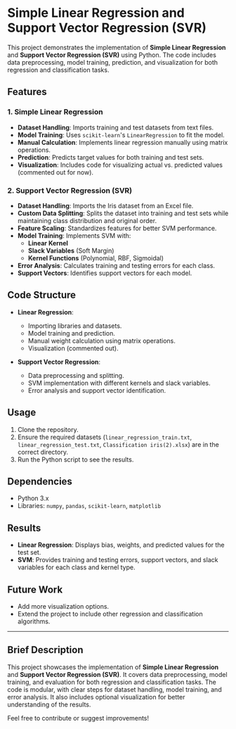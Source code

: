 # Simple Linear Regression and Support Vector Regression (SVR)

This project demonstrates the implementation of **Simple Linear Regression** and **Support Vector Regression (SVR)** using Python. The code includes data preprocessing, model training, prediction, and visualization for both regression and classification tasks.

## Features

### 1. **Simple Linear Regression**
- **Dataset Handling**: Imports training and test datasets from text files.
- **Model Training**: Uses `scikit-learn`'s `LinearRegression` to fit the model.
- **Manual Calculation**: Implements linear regression manually using matrix operations.
- **Prediction**: Predicts target values for both training and test sets.
- **Visualization**: Includes code for visualizing actual vs. predicted values (commented out for now).

### 2. **Support Vector Regression (SVR)**
- **Dataset Handling**: Imports the Iris dataset from an Excel file.
- **Custom Data Splitting**: Splits the dataset into training and test sets while maintaining class distribution and original order.
- **Feature Scaling**: Standardizes features for better SVM performance.
- **Model Training**: Implements SVM with:
  - **Linear Kernel**
  - **Slack Variables** (Soft Margin)
  - **Kernel Functions** (Polynomial, RBF, Sigmoidal)
- **Error Analysis**: Calculates training and testing errors for each class.
- **Support Vectors**: Identifies support vectors for each model.

## Code Structure
- **Linear Regression**: 
  - Importing libraries and datasets.
  - Model training and prediction.
  - Manual weight calculation using matrix operations.
  - Visualization (commented out).
  
- **Support Vector Regression**:
  - Data preprocessing and splitting.
  - SVM implementation with different kernels and slack variables.
  - Error analysis and support vector identification.

## Usage
1. Clone the repository.
2. Ensure the required datasets (`linear_regression_train.txt`, `linear_regression_test.txt`, `Classification iris(2).xlsx`) are in the correct directory.
3. Run the Python script to see the results.

## Dependencies
- Python 3.x
- Libraries: `numpy`, `pandas`, `scikit-learn`, `matplotlib`

## Results
- **Linear Regression**: Displays bias, weights, and predicted values for the test set.
- **SVM**: Provides training and testing errors, support vectors, and slack variables for each class and kernel type.

## Future Work
- Add more visualization options.
- Extend the project to include other regression and classification algorithms.

---

## Brief Description
This project showcases the implementation of **Simple Linear Regression** and **Support Vector Regression (SVR)**. It covers data preprocessing, model training, and evaluation for both regression and classification tasks. The code is modular, with clear steps for dataset handling, model training, and error analysis. It also includes optional visualization for better understanding of the results.

Feel free to contribute or suggest improvements!
